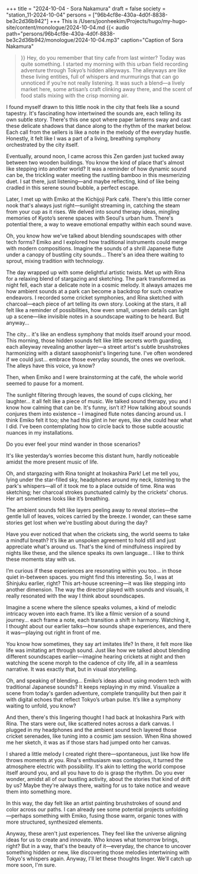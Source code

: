 +++
title = "2024-10-04 - Sora Nakamura"
draft = false
society = "station_11-2024-10-04"
persons = ["96b4cf8e-430a-4d0f-8838-be3c2d36b942"]
+++
This is /Users/joonheekim/Projects/hugo/my-hugo-site/content/monologue/2024-10-04.md
{{< audio
    path="persons/96b4cf8e-430a-4d0f-8838-be3c2d36b942/monologue/2024-10-04.mp3" 
    caption="Caption of Sora Nakamura"
>}}
Hey, do you remember that tiny cafe from last winter?
Today was quite something. I started my morning with this urban field recording adventure through Tokyo’s hidden alleyways. The alleyways are like these living entities, full of whispers and murmurings that can go unnoticed if you’re not really listening. It was such a blend—a lively market here, some artisan’s craft clinking away there, and the scent of food stalls mixing with the crisp morning air. 

I found myself drawn to this little nook in the city that feels like a sound tapestry. It's fascinating how intertwined the sounds are, each telling its own subtle story. There's this one spot where paper lanterns sway and cast these delicate shadows that dance along to the rhythm of the market below. Each call from the sellers is like a note in the melody of the everyday hustle. Honestly, it felt like I was a part of a living, breathing symphony orchestrated by the city itself.

Eventually, around noon, I came across this Zen garden just tucked away between two wooden buildings. You know the kind of place that's almost like stepping into another world? It was a reminder of how dynamic sound can be, the trickling water meeting the rustling bamboo in this mesmerizing duet. I sat there, just listening—and maybe reflecting, kind of like being cradled in this serene sound bubble, a perfect escape. 

Later, I met up with Emiko at the Kichijoji Park café. There's this little corner nook that's always just right—sunlight streaming in, catching the steam from your cup as it rises. We delved into sound therapy ideas, mingling memories of Kyoto’s serene spaces with Seoul's urban hum. There's potential there, a way to weave emotional empathy within each sound wave. 

Oh, you know how we've talked about blending soundscapes with other tech forms? Emiko and I explored how traditional instruments could merge with modern compositions. Imagine the sounds of a shrill Japanese flute under a canopy of bustling city sounds... There's an idea there waiting to sprout, mixing tradition with technology.

The day wrapped up with some delightful artistic twists. Met up with Rina for a relaxing blend of stargazing and sketching. The park transformed as night fell, each star a delicate note in a cosmic melody. It always amazes me how ambient sounds at a park can become a backdrop for such creative endeavors. I recorded some cricket symphonies, and Rina sketched with charcoal—each piece of art telling its own story. Looking at the stars, it all felt like a reminder of possibilities, how even small, unseen details can light up a scene—like invisible notes in a soundscape waiting to be heard. But anyway...


The city... it's like an endless symphony that molds itself around your mood. This morning, those hidden sounds felt like little secrets worth guarding, each alleyway revealing another layer—a street artist's subtle brushstrokes harmonizing with a distant saxophonist's lingering tune. I've often wondered if we could just... embrace those everyday sounds, the ones we overlook. The alleys have this voice, ya know?

Then, when Emiko and I were brainstorming at the café, the whole world seemed to pause for a moment. 

The sunlight filtering through leaves, the sound of cups clicking, her laughter... it all felt like a piece of music. We talked sound therapy, you and I know how calming that can be. It's funny, isn’t it? How talking about sounds conjures them into existence – I imagined flute notes dancing around us. I think Emiko felt it too; she had this glint in her eyes, like she could hear what I did. I’ve been contemplating how to circle back to those subtle acoustic nuances in my installations.

Do you ever feel your mind wander in those scenarios? 

It's like yesterday’s worries become this distant hum, hardly noticeable amidst the more present music of life. 


Oh, and stargazing with Rina tonight at Inokashira Park! Let me tell you, lying under the star-filled sky, headphones around my neck, listening to the park's whispers—all of it took me to a place outside of time. Rina was sketching; her charcoal strokes punctuated calmly by the crickets' chorus. Her art sometimes looks like it’s breathing.


The ambient sounds felt like layers peeling away to reveal stories—the gentle lull of leaves, voices carried by the breeze. I wonder, can these same stories get lost when we're bustling about during the day? 


Have you ever noticed that when the crickets sing, the world seems to take a mindful breath? It’s like an unspoken agreement to hold still and just appreciate what's around us. That's the kind of mindfulness inspired by nights like these, and the silence speaks its own language... I like to think these moments stay with us. 


I’m curious if these experiences are resonating within you too... in those quiet in-between spaces.
 you might find this interesting. So, I was at Shinjuku earlier, right? This art-house screening—it was like stepping into another dimension. The way the director played with sounds and visuals, it really resonated with the way I think about soundscapes. 

Imagine a scene where the silence speaks volumes, a kind of melodic intricacy woven into each frame. It’s like a filmic version of a sound journey... each frame a note, each transition a shift in harmony. Watching it, I thought about our earlier talks—how sounds shape experiences, and there it was—playing out right in front of me.

You know how sometimes, they say art imitates life? In there, it felt more like life was imitating art through sound. Just like how we talked about blending different soundscapes earlier—imagine hearing crickets at night and then watching the scene morph to the cadence of city life, all in a seamless narrative. It was exactly that, but in visual storytelling.

Oh, and speaking of blending... Emiko’s ideas about using modern tech with traditional Japanese sounds? It keeps replaying in my mind. Visualize a scene from today's garden adventure, complete tranquility but then pair it with digital echoes that reflect Tokyo’s urban pulse. It’s like a symphony waiting to unfold, you know? 

And then, there's this lingering thought I had back at Inokashira Park with Rina. The stars were out, like scattered notes across a dark canvas. I plugged in my headphones and the ambient sound tech layered those cricket serenades, like tuning into a cosmic jam session. When Rina showed me her sketch, it was as if those stars had jumped onto her canvas.

I shared a little melody I created right there—spontaneous, just like how life throws moments at you. Rina's enthusiasm was contagious, it turned the atmosphere electric with possibility. It's akin to letting the world compose itself around you, and all you have to do is grasp the rhythm. Do you ever wonder, amidst all of our bustling activity, about the stories that kind of drift by us? Maybe they're always there, waiting for us to take notice and weave them into something more.

In this way, the day felt like an artist painting brushstrokes of sound and color across our paths. I can already see some potential projects unfolding—perhaps something with Emiko, fusing those warm, organic tones with more structured, synthesized elements.

Anyway, these aren't just experiences. They feel like the universe aligning ideas for us to create and innovate. Who knows what tomorrow brings, right? But in a way, that's the beauty of it—everyday, the chance to uncover something hidden or new, like discovering those melodies intertwining with Tokyo's whispers again.
Anyway, I'll let these thoughts linger. We'll catch up more soon, I'm sure.
